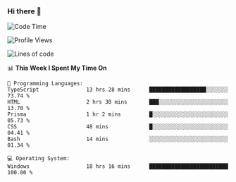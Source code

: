 ### Hi there 👋
<!--START_SECTION:waka-->
![Code Time](http://img.shields.io/badge/Code%20Time-140%20hrs%206%20mins-blue)

![Profile Views](http://img.shields.io/badge/Profile%20Views-0-blue)

![Lines of code](https://img.shields.io/badge/From%20Hello%20World%20I%27ve%20Written-770.6%20thousand%20lines%20of%20code-blue)

📊 **This Week I Spent My Time On** 

```text
💬 Programming Languages: 
TypeScript               13 hrs 28 mins      ██████████████████░░░░░░░   73.74 % 
HTML                     2 hrs 30 mins       ███░░░░░░░░░░░░░░░░░░░░░░   13.70 % 
Prisma                   1 hr 2 mins         █░░░░░░░░░░░░░░░░░░░░░░░░   05.73 % 
CSS                      48 mins             █░░░░░░░░░░░░░░░░░░░░░░░░   04.41 % 
Bash                     14 mins             ░░░░░░░░░░░░░░░░░░░░░░░░░   01.34 % 

💻 Operating System: 
Windows                  18 hrs 16 mins      █████████████████████████   100.00 % 
```


<!--END_SECTION:waka-->
<!--
**AnimeruFR/AnimeruFR** is a ✨ _special_ ✨ repository because its `README.md` (this file) appears on your GitHub profile.

Here are some ideas to get you started:

- 🔭 I’m currently working on ...
- 🌱 I’m currently learning ...
- 👯 I’m looking to collaborate on ...
- 🤔 I’m looking for help with ...
- 💬 Ask me about ...
- 📫 How to reach me: ...
- 😄 Pronouns: ...
- ⚡ Fun fact: ...
-->
